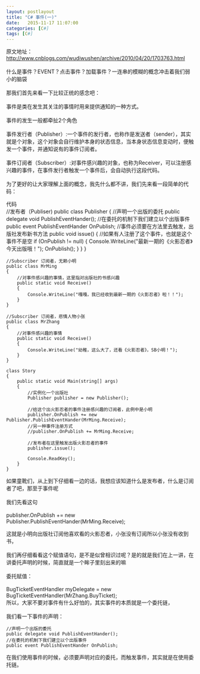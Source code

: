 ```yaml
---
layout: postlayout
title: "C# 事件(一)"
date:   2015-11-17 11:07:00 
categories: [C#]
tags: [C#]
---
```

原文地址： http://www.cnblogs.com/wudiwushen/archive/2010/04/20/1703763.html<br/>
<br/>
什么是事件？EVENT？点击事件？加载事件？一连串的模糊的概念冲击着我们弱小的脑袋<br/>
<br/>
那我们首先来看一下比较正统的感念吧：<br/>
<br/>
事件是类在发生其关注的事情时用来提供通知的一种方式。<br/>
<br/>
事件的发生一般都牵扯2个角色<br/>
<br/>
事件发行者（Publisher）:一个事件的发行者，也称作是发送者（sender），其实就是个对象，这个对象会自行维护本身的状态信息，当本身状态信息变动时，便触发一个事件，并通知说有的事件订阅者。<br/>
<br/>
事件订阅者（Subscriber）:对事件感兴趣的对象，也称为Receiver，可以注册感兴趣的事件，在事件发行者触发一个事件后，会自动执行这段代码。<br/>
<br/>
为了更好的让大家理解上面的概念，我先什么都不讲，我们先来看一段简单的代码：<br/>

代码<br/>
	//发布者（Publiser)
    public class Publisher
    {
        //声明一个出版的委托
        public delegate void PublishEventHander();
        //在委托的机制下我们建立以个出版事件
        public event PublishEventHander OnPublish;
        //事件必须要在方法里去触发，出版社发布新书方法
        public void issue()
        {
            //如果有人注册了这个事件，也就是这个事件不是空
            if (OnPublish != null)
            {
                Console.WriteLine("最新一期的《火影忍者》今天出版哦！");
                OnPublish();
            }
        }
    }

    //Subscriber 订阅者，无赖小明
    public class MrMing
    {
        //对事件感兴趣的事情，这里指对出版社的书感兴趣
        public static void Receive()
        {
            Console.WriteLine("嘎嘎，我已经收到最新一期的《火影忍者》啦！！");       
        }
    }
    
    //Subscriber 订阅者，悲情人物小张
    public class MrZhang
    {
        //对事件感兴趣的事情
        public static void Receive()
        {
            Console.WriteLine("幼稚，这么大了，还看《火影忍者》，SB小明！");
        }
    }

    class Story
    {
        public static void Main(string[] args)
        {
            //实例化一个出版社
            Publisher publisher = new Publisher();

            //给这个出火影忍者的事件注册感兴趣的订阅者，此例中是小明
            publisher.OnPublish += new Publisher.PublishEventHander(MrMing.Receive);
            //另一种事件注册方式
            //publisher.OnPublish += MrMing.Receive;

            //发布者在这里触发出版火影忍者的事件
            publisher.issue();

            Console.ReadKey();
        }
    }

如果童靴们，从上到下仔细看一边的话，我想应该知道什么是发布者，什么是订阅者了吧，那至于事件呢<br/>
<br/>
我们先看这句<br/>
<br/>
	publisher.OnPublish += new Publisher.PublishEventHander(MrMing.Receive);

这就是小明向出版社订阅他喜欢看的火影忍者，小张没有订阅所以小张没有收到书，<br/> 
<br/>
我们再仔细看看这个赋值语句，是不是似曾相识过呢？是的就是我们在上一讲，在讲委托声明的时候，简直就是一个眸子里刻出来的嘛<br/>
<br/>
委托赋值：<br/>
<br/>
	BugTicketEventHandler myDelegate = new BugTicketEventHandler(MrZhang.BuyTicket);
<br/>
所以，大家不要对事件有什么好怕的，其实事件的本质就是一个委托链，<br/>
<br/>
我们看一下事件的声明：<br/>

	//声明一个出版的委托
	public delegate void PublishEventHander();
	//在委托的机制下我们建立以个出版事件
	public event PublishEventHander OnPublish;

在我们使用事件的时候，必须要声明对应的委托，而触发事件，其实就是在使用委托链。